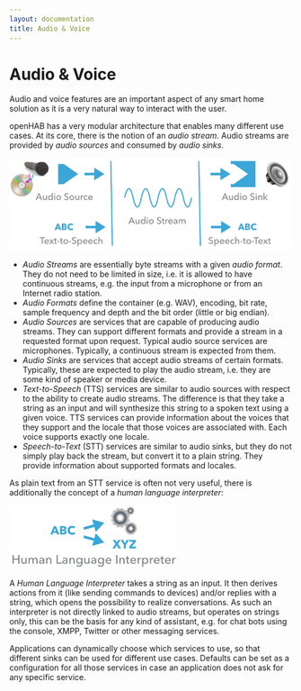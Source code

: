 ```yaml
---
layout: documentation
title: Audio & Voice
---
```


# Audio & Voice

Audio and voice features are an important aspect of any smart home solution as it is a very natural way to interact with the user.

openHAB has a very modular architecture that enables many different use cases.
At its core, there is the notion of an *audio stream*.
Audio streams are provided by *audio sources* and consumed by *audio sinks*.

![audio](images/audio.png)

- *Audio Streams* are essentially byte streams with a given *audio format*.
  They do not need to be limited in size, i.e. it is allowed to have continuous streams, e.g. the input from a microphone or from an Internet radio station.
- *Audio Formats* define the container (e.g. WAV), encoding, bit rate, sample frequency and depth and the bit order (little or big endian).
- *Audio Sources* are services that are capable of producing audio streams.
  They can support different formats and provide a stream in a requested format upon request.
  Typical audio source services are microphones. Typically, a continuous stream is expected from them.
- *Audio Sinks* are services that accept audio streams of certain formats.
  Typically, these are expected to play the audio stream, i.e. they are some kind of speaker or media device.
- *Text-to-Speech* (TTS) services are similar to audio sources with respect to the ability to create audio streams.
  The difference is that they take a string as an input and will synthesize this string to a spoken text using a given voice.
  TTS services can provide information about the voices that they support and the locale that those voices are associated with.
  Each voice supports exactly one locale.
- *Speech-to-Text* (STT) services are similar to audio sinks, but they do not simply play back the stream, but convert it to a plain string.
  They provide information about supported formats and locales.

As plain text from an STT service is often not very useful, there is additionally the concept of a *human language interpreter*:

![hli](images/hli.png)

A *Human Language Interpreter* takes a string as an input.
It then derives actions from it (like sending commands to devices) and/or replies with a string, which opens the possibility to realize conversations.
As such an interpreter is not directly linked to audio streams, but operates on strings only, this can be the basis for any kind of assistant, e.g. for chat bots using the console, XMPP, Twitter or other messaging services.

Applications can dynamically choose which services to use, so that different sinks can be used for different use cases.
Defaults can be set as a configuration for all those services in case an application does not ask for any specific service.
